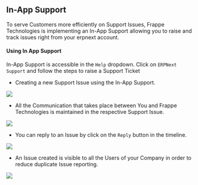 <section class='top-section'>
<h1>In-App Support</h1>
</section>


To serve Customers more efficiently on Support Issues, Frappe Technologies is implementing an In-App Support allowing you to raise and track issues right from your erpnext account.

#### Using In App Support

In-App Support is accessible in the `Help` dropdown. Click on `ERPNext Support` and follow the steps to raise a Support Ticket


- Creating a new Support Issue using the In-App Support.
<img class="img-responsive feature-image screenshot" src="/assets/erpnext_com/images/in-app-support/sp.gif">

- All the Communication that takes place between You and Frappe Technologies is maintained in the respective Support Issue.
<img class="img-responsive feature-image screenshot" src="/assets/erpnext_com/images/in-app-support/sp2.gif">

- You can reply to an Issue by click on the `Reply` button in the timeline.
<img class="img-responsive feature-image screenshot" src="/assets/erpnext_com/images/in-app-support/sp3.gif">

- An Issue created is visible to all the Users of your Company in order to reduce duplicate Issue reporting.
<img class="img-responsive feature-image screenshot" src="/assets/erpnext_com/images/in-app-support/sp1.png">
